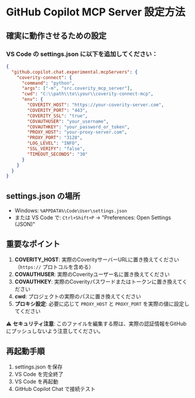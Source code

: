 # GitHub Copilot MCP Server 設定方法

## 確実に動作させるための設定

### VS Code の settings.json に以下を追加してください：

```json
{
  "github.copilot.chat.experimental.mcpServers": {
    "coverity-connect": {
      "command": "python",
      "args": ["-m", "src.coverity_mcp_server"],
      "cwd": "C:\\path\\to\\your\\coverity-connect-mcp",
      "env": {
        "COVERITY_HOST": "https://your-coverity-server.com",
        "COVERITY_PORT": "443",
        "COVERITY_SSL": "true",
        "COVAUTHUSER": "your_username",
        "COVAUTHKEY": "your_password_or_token",
        "PROXY_HOST": "your-proxy-server.com",
        "PROXY_PORT": "3128",
        "LOG_LEVEL": "INFO",
        "SSL_VERIFY": "false",
        "TIMEOUT_SECONDS": "30"
      }
    }
  }
}
```

## settings.json の場所

- Windows: `%APPDATA%\Code\User\settings.json`
- または VS Code で: `Ctrl+Shift+P` → "Preferences: Open Settings (JSON)"

## 重要なポイント

1. **COVERITY_HOST**: 実際のCoverityサーバーURLに置き換えてください（`https://` プロトコルを含める）
2. **COVAUTHUSER**: 実際のCoverityユーザー名に置き換えてください
3. **COVAUTHKEY**: 実際のCoverityパスワードまたはトークンに置き換えてください
4. **cwd**: プロジェクトの実際のパスに置き換えてください
5. **プロキシ設定**: 必要に応じて `PROXY_HOST` と `PROXY_PORT` を実際の値に設定してください

⚠️ **セキュリティ注意**: このファイルを編集する際は、実際の認証情報をGitHubにプッシュしないよう注意してください。

## 再起動手順

1. settings.json を保存
2. VS Code を完全終了
3. VS Code を再起動
4. GitHub Copilot Chat で接続テスト
